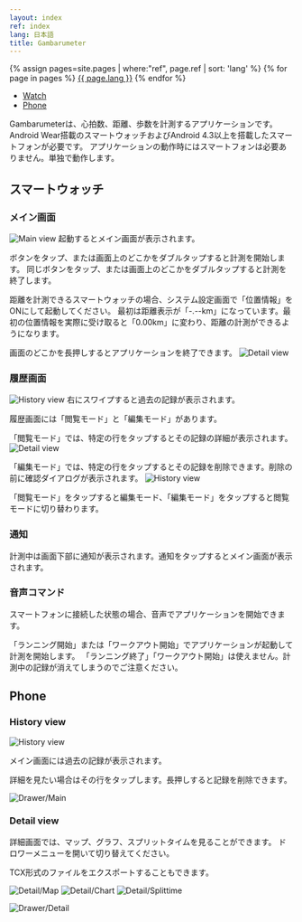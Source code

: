 ```yaml
---
layout: index
ref: index
lang: 日本語
title: Gambarumeter
---
```


<div class="language-block">
        {% assign pages=site.pages | where:"ref", page.ref | sort: 'lang' %}
        {% for page in pages %}
          <span class="language">
            <a href="{{ page.url }}" class="{{ page.lang }}">{{ page.lang }}</a>
          </span>
        {% endfor %}
</div>

- [Watch](#Watch)
- [Phone](#Phone)

Gambarumeterは、心拍数、距離、歩数を計測するアプリケーションです。
Android Wear搭載のスマートウォッチおよびAndroid 4.3以上を搭載したスマートフォンが必要です。
アプリケーションの動作時にはスマートフォンは必要ありません。単独で動作します。

## スマートウォッチ<a name="Watch"></a>

### メイン画面

![Main view](screenshots/watch-main.png)
起動するとメイン画面が表示されます。

ボタンをタップ、または画面上のどこかをダブルタップすると計測を開始します。
同じボタンをタップ、または画面上のどこかをダブルタップすると計測を終了します。 

距離を計測できるスマートウォッチの場合、システム設定画面で「位置情報」をONにして起動してください。
最初は距離表示が「-.--km」になっています。最初の位置情報を実際に受け取ると「0.00km」に変わり、距離の計測ができるようになります。

画面のどこかを長押しするとアプリケーションを終了できます。
![Detail view](screenshots/watch-quit.png)

### 履歴画面

![History view](screenshots/watch-history-view.png)
右にスワイプすると過去の記録が表示されます。

履歴画面には「閲覧モード」と「編集モード」があります。

「閲覧モード」では、特定の行をタップするとその記録の詳細が表示されます。
![Detail view](screenshots/watch-detail.png)

「編集モード」では、特定の行をタップするとその記録を削除できます。削除の前に確認ダイアログが表示されます。
![History view](screenshots/watch-history-edit.png)

「閲覧モード」をタップすると編集モード、「編集モード」をタップすると閲覧モードに切り替わります。

### 通知

計測中は画面下部に通知が表示されます。通知をタップするとメイン画面が表示されます。


### 音声コマンド

スマートフォンに接続した状態の場合、音声でアプリケーションを開始できます。

「ランニング開始」または「ワークアウト開始」でアプリケーションが起動して計測を開始します。
「ランニング終了」「ワークアウト開始」は使えません。計測中の記録が消えてしまうのでご注意ください。

## Phone<a name="Phone"></a>

### History view
![History view](screenshots/phone-history.png)

メイン画面には過去の記録が表示されます。

詳細を見たい場合はその行をタップします。長押しすると記録を削除できます。

![Drawer/Main](screenshots/phone-drawer-main.png)

### Detail view

詳細画面では、マップ、グラフ、スプリットタイムを見ることができます。
ドロワーメニューを開いて切り替えてください。

TCX形式のファイルをエクスポートすることもできます。

![Detail/Map](screenshots/phone-map.png)
![Detail/Chart](screenshots/phone-chart.png)
![Detail/Splittime](screenshots/phone-splittime.png)

![Drawer/Detail](screenshots/phone-drawer-detail.png)